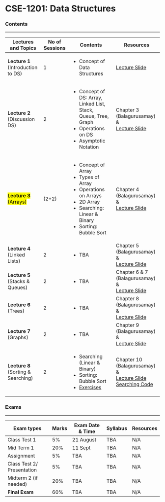 # CSE-1201: Data Structures  
### Contents

---

| Lectures and Topics | No of Sessions | Contents | Resources |
|---------------------|----------------|----------|-----------|
| <b>Lecture 1 </b><br> (Introduction to DS)  | 1 |<ul> <li> Concept of Data Structures </li> </ul>   | [Lecture Slide](https://github.com/samsuddoha/ds/blob/main/Lecture/DS%20Lecture%201.pdf)   |
| <b>Lecture 2 </b><br> (Discussion DS)  | 2 |<ul> <li> Concept of DS: Array, Linked List, Stack, Queue, Tree, Graph</li> <li>Operations on DS</li> <li>Asymptotic Notation</li></ul>   | Chapter 3 (Balagurusamay) & <br> [Lecture Slide](https://github.com/samsuddoha/ds/blob/main/Lecture/DS%20Lecture%202.pdf)   |
| <mark><b>Lecture 3 </b><br> (Arrays) </mark> | (2+2) |<ul> <li> Concept of Array</li> <li>Types of Array</li> <li>Operations on Arrays</li> <li>2D Array</li> <li>Searching: Linear & Binary</li><li>Sorting: Bubble Sort</li></ul>   | Chapter 4 (Balagurusamay) & <br> [Lecture Slide](https://github.com/samsuddoha/ds/blob/main/Lecture/DS%20Lecture%203.pdf)   |
| <b>Lecture 4 </b><br> (Linked Lists)  | 2 |<ul> <li> TBA</li></ul>   | Chapter 5 (Balagurusamay) & <br> [Lecture Slide]() |
| <b>Lecture 5 </b><br> (Stacks & Queues)  | 2 |<ul> <li> TBA</li></ul>  | Chapter 6 & 7 (Balagurusamay) & <br> [Lecture Slide]() |
| <b>Lecture 6 </b><br> (Trees)  | 2 |<ul> <li> TBA</li></ul>  | Chapter 8 (Balagurusamay) & <br> [Lecture Slide]() |
| <b>Lecture 7 </b><br> (Graphs)  | 2 |<ul> <li> TBA</li></ul>  | Chapter 9 (Balagurusamay) & <br> [Lecture Slide]() |
| <b>Lecture 8 </b><br> (Sorting & Searching)  | 2 |<ul> <li> Searching (Linear & Binary)</li> <li>Sorting: Bubble Sort</li> <li>[Exercises](https://github.com/samsuddoha/ds/blob/main/Code/Searching%20and%20sorting/Problem%20List%201.pdf)</li></ul>  | Chapter 10 (Balagurusamay) & <br> [Lecture Slide](https://github.com/samsuddoha/ds/blob/main/Lecture/DS%20Lecture%208.pdf) <br>[Searching Code](https://github.com/samsuddoha/ds/tree/main/Code/Searching)|

### Exams

---

|Exam types| Marks| Exam Date & Time | Syllabus | Resources|
|-----------|-------|-----------------|------------|---------|
|Class Test 1| 5%| 21 August | TBA | N/A|
|Mid Term 1| 20%| 11 Sept | TBA | N/A|
|Assignment| 5% |  TBA | TBA | N/A|
|Class Test 2/ <br> Presentation| 5% |  TBA | TBA | N/A|
|Midterm 2 (if needed)| 20% |  TBA | TBA | N/A|
|**Final Exam**| 60% |  TBA | TBA | N/A|

